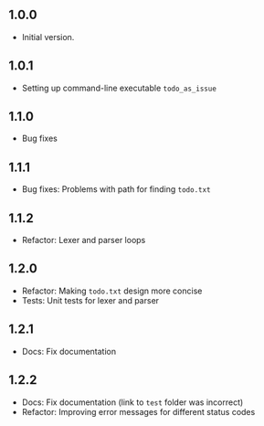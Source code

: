 ## 1.0.0

- Initial version.

## 1.0.1

- Setting up command-line executable `todo_as_issue`

## 1.1.0

- Bug fixes 

## 1.1.1

- Bug fixes: Problems with path for finding `todo.txt`

## 1.1.2

- Refactor: Lexer and parser loops

## 1.2.0

- Refactor: Making `todo.txt` design more concise
- Tests: Unit tests for lexer and parser

## 1.2.1

- Docs: Fix documentation

## 1.2.2

- Docs: Fix documentation (link to `test` folder was incorrect)
- Refactor: Improving error messages for different status codes
